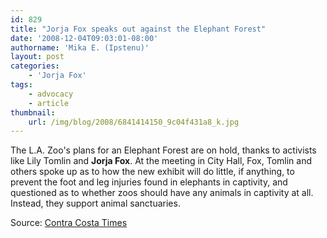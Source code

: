 ```yaml
---
id: 829
title: "Jorja Fox speaks out against the Elephant Forest"
date: '2008-12-04T09:03:01-08:00'
authorname: 'Mika E. (Ipstenu)'
layout: post
categories:
    - 'Jorja Fox'
tags:
    - advocacy
    - article
thumbnail:
    url: /img/blog/2008/6841414150_9c04f431a8_k.jpg
---
```


The L.A. Zoo's plans for an Elephant Forest are on hold, thanks to activists like Lily Tomlin and **Jorja Fox**.  At the meeting in City Hall, Fox, Tomlin and others spoke up as to how the new exhibit will do little, if anything, to prevent the foot and leg injuries found in elephants in captivity, and questioned as to whether zoos should have any animals in captivity at all.  Instead, they support animal sanctuaries.

Source: [Contra Costa Times](http://www.contracostatimes.com/california/ci_11133453?nclick_check=1)
